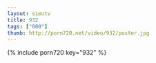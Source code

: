```yaml
--- 
layout: sieutv
title: 932
tags: ["000"]
thumb: http://porn720.net/video/932/poster.jpg
---
```

{% include porn720 key="932" %} 
